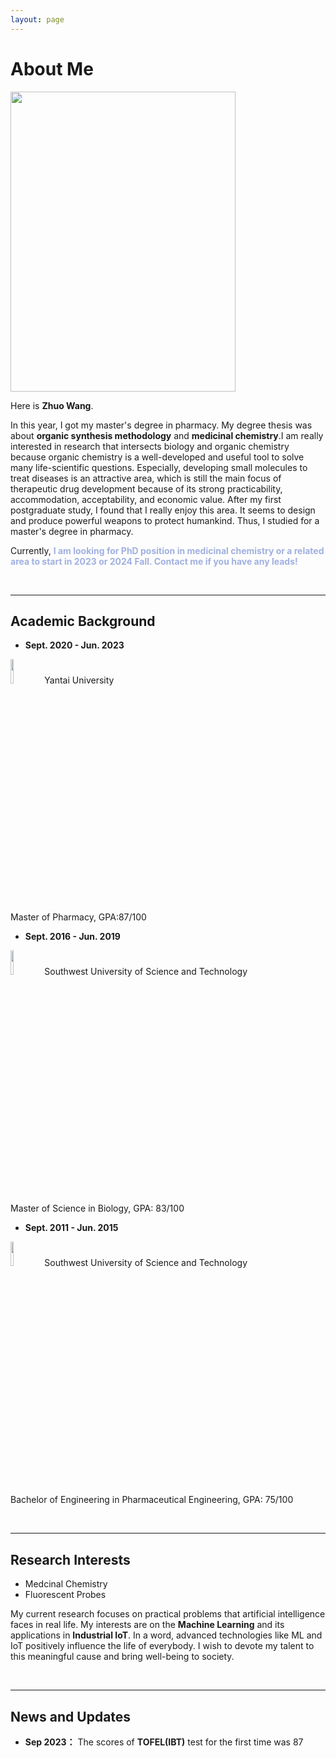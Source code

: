 ```yaml
---
layout: page
---
```


# About Me
<img src="https://jetw92.github.io/images/wz1(1).png" class="floatpic" width="360" height="480" />

<br>

Here is **Zhuo Wang**.

In this year, I got my master's degree in pharmacy. My degree thesis was about **organic synthesis methodology** and **medicinal chemistry**.I am really interested in research that intersects biology and organic chemistry because organic chemistry is a well-developed and useful tool to solve many life-scientific questions. Especially, developing small molecules to treat diseases is an attractive area, which is still the main focus of therapeutic drug development because of its strong practicability, accommodation, acceptability, and economic value. After my first postgraduate study, I found that I really enjoy this area. It seems to design and produce powerful weapons to protect humankind. Thus, I studied for a master's degree in pharmacy. 

Currently, **<font color='navyblue'> I am looking for PhD position in medicinal chemistry or a related area to start in 2023 or 2024 Fall. Contact me if you have any leads!</font>**

<br>

---

## Academic Background

- **Sept. 2020 - Jun. 2023** 

<img src="https://jetw92.github.io/images/YTU.jpg"  width="10%" />  Yantai University



Master of  Pharmacy, GPA:87/100

- **Sept. 2016 - Jun. 2019**

<img src="https://jetw92.github.io/images/swust.png" width="10%" />  Southwest University of Science and Technology 



Master of Science in Biology, GPA: 83/100

- **Sept. 2011 - Jun. 2015** 

<img src="https://jetw92.github.io/images/swust.png" width="10%" />  Southwest University of Science and Technology 



Bachelor of Engineering in Pharmaceutical Engineering, GPA: 75/100

<br>

---

## Research Interests

- Medcinal Chemistry
- Fluorescent Probes

My current research focuses on practical problems that artificial intelligence faces in real life. My interests are on the **Machine Learning** and its applications in **Industrial IoT**. In a word, advanced technologies like ML and IoT positively influence the life of everybody.  I wish to devote my talent to this meaningful cause and bring well-being to society.

<br>

---

## News and Updates

- **Sep 2023：** The scores of **TOFEL(IBT)** test for the first time was 87
